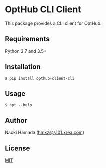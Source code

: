 # OptHub CLI Client

This package provides a CLI client for OptHub.


## Requirements

Python 2.7 and 3.5+


## Installation

```
$ pip install opthub-client-cli
```


## Usage

```
$ opt --help
```


## Author

Naoki Hamada (hmkz@s101.xrea.com)


## License

[MIT](LICENSE)
